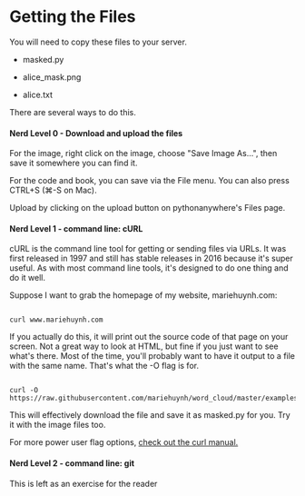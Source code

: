 # Getting the Files
You will need to copy these files to your server.

 * masked.py

 * alice\_mask.png

 * alice.txt

There are several ways to do this.  

#### Nerd Level 0 - Download and upload the files

For the image, right click on the image, choose "Save Image As...", then save it somewhere you can find it.  

For the code and book, you can save via the File menu.  You can also press CTRL+S (⌘-S on Mac).

Upload by clicking on the upload button on pythonanywhere's Files page.

#### Nerd Level 1 - command line: cURL

cURL is the command line tool for getting or sending files via URLs.  It was first released in 1997 and still has stable releases in 2016 because it's super useful.  As with most command line tools, it's designed to do one thing and do it well.  

Suppose I want to grab the homepage of my website, mariehuynh.com:

```

curl www.mariehuynh.com

```

If you actually do this, it will print out the source code of that page on your screen.  Not a great way to look at HTML, but fine if you just want to see what's there.  Most of the time, you'll probably want to have it output to a file with the same name.  That's what the -O flag is for.  

```

curl -O https://raw.githubusercontent.com/mariehuynh/word_cloud/master/examples/masked.py

```

This will effectively download the file and save it as masked.py for you.  Try it with the image files too.

For more power user flag options, [check out the curl manual.](https://curl.haxx.se/docs/manpage.html)

#### Nerd Level 2 - command line: git

This is left as an exercise for the reader

